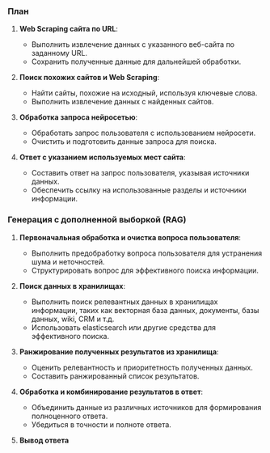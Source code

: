 ### План

1. **Web Scraping сайта по URL**:
    - Выполнить извлечение данных с указанного веб-сайта по заданному URL.
    - Сохранить полученные данные для дальнейшей обработки.

2. **Поиск похожих сайтов и Web Scraping**:
    - Найти сайты, похожие на исходный, используя ключевые слова.
    - Выполнить извлечение данных с найденных сайтов.

3. **Обработка запроса нейросетью**:
    - Обработать запрос пользователя с использованием нейросети.
    - Очистить и подготовить данные запроса для поиска.

4. **Ответ с указанием используемых мест сайта**:
    - Составить ответ на запрос пользователя, указывая источники данных.
    - Обеспечить ссылку на использованные разделы и источники информации.

### Генерация с дополненной выборкой (RAG)

1. **Первоначальная обработка и очистка вопроса пользователя**:
    - Выполнить предобработку вопроса пользователя для устранения шума и неточностей.
    - Структурировать вопрос для эффективного поиска информации.

2. **Поиск данных в хранилищах**:
    - Выполнить поиск релевантных данных в хранилищах информации, таких как векторная база данных, документы, базы данных, wiki, CRM и т.д.
    - Использовать elasticsearch или другие средства для эффективного поиска.

3. **Ранжирование полученных результатов из хранилища**:
    - Оценить релевантность и приоритетность полученных данных.
    - Составить ранжированный список результатов.

4. **Обработка и комбинирование результатов в ответ**:
    - Объединить данные из различных источников для формирования полноценного ответа.
    - Убедиться в точности и полноте ответа.

5. **Вывод ответа**


